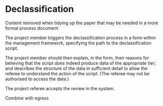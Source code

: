 # Declassification

Content removed when tidying up the paper that may be needed in a more formal process document:

The project member triggers the declassification process in a form within the management framework, specifying the path to the declassification script.

The project member should then explain, in the form, their reasons for believing that the script does indeed produce data of the appropriate tier; and describes the structure of the data in sufficient detail to allow the referee to understand the action of the script. (The referee may not be authorised to access the data.)

The project referee accepts the review in the system.

Combine with egress
